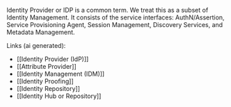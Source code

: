 Identity Provider or IDP is a common term. We treat this as a subset of Identity Management. It consists of the service interfaces: AuthN/Assertion, Service Provisioning Agent, Session Management, Discovery Services, and Metadata Management.

Links (ai generated):
 - [[Identity Provider (IdP)]]
 - [[Attribute Provider]]
 - [[Identity Management (IDM)]]
 - [[Identity Proofing]]
 - [[Identity Repository]]
 - [[Identity Hub or Repository]]
